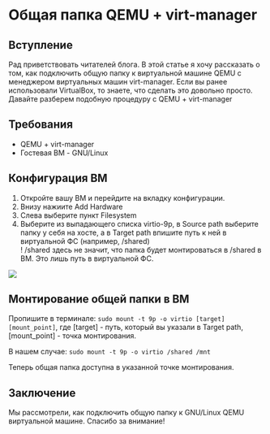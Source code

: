 # Общая папка QEMU + virt-manager

## Вступление
Рад приветствовать читателей блога. В этой статье я хочу рассказать о том, как подключить общую папку 
к виртуальной машине QEMU с менеджером виртуальных машин virt-manager.
Если вы ранее использовали VirtualBox, то знаете, что сделать это довольно просто. Давайте разберем
подобную процедуру с QEMU + virt-manager

## Требования
<ul>
  <li>QEMU + virt-manager</li>
  <li>Гостевая ВМ - GNU/Linux</li>
</ul>

## Конфигурация ВМ
1. Откройте вашу ВМ и перейдите на вкладку конфигурации. 
2. Внизу нажиите Add Hardware
3. Слева выберите пункт Filesystem
4. Выберите из выпадающего списка virtio-9p, в Source path выберите папку у себя на хосте, 
а в Target path впишите путь к ней в виртуальной ФС (например, /shared)<br>
! /shared здесь не значит, что папка будет монтироваться в /shared в ВМ. Это лишь путь
в виртуальной ФС.
<img src="add-hardware.png">

## Монтирование общей папки в ВМ
Пропишите в терминале:
`sudo mount -t 9p -o virtio [target] [mount_point]`, где [target] - путь, который вы указали в Target path, [mount_point] - точка монтирования.

В нашем случае:
`sudo mount -t 9p -o virtio /shared /mnt`

Теперь общая папка доступна в указанной точке монтирования.

## Заключение
Мы рассмотрели, как подключить общую папку к GNU/Linux QEMU виртуальной машине. Спасибо за внимание!
